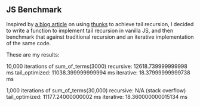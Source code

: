 ## JS Benchmark

Inspired by [a blog article](http://raganwald.com/2013/03/28/trampolines-in-javascript.html) on using [thunks](https://en.wikipedia.org/wiki/Thunk) to achieve tail recursion, I decided to write a function to implement tail recursion in vanilla JS, and then benchmark that against traditional recursion and an iterative implementation of the same code.


These are my results:

10,000 iterations of sum_of_terms(3000)
recursive: 12618.739999999998 ms
tail_optimized: 11038.399999999994 ms
iterative: 18.37999999999738 ms

1,000 iterations of sum_of_terms(30,000)
recursive: N/A (stack overflow)
tail_optimized: 11177.24000000002 ms
iterative: 18.360000000015134 ms
